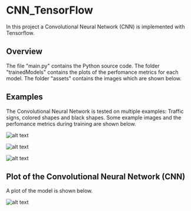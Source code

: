 # CNN_TensorFlow

In this project a Convolutional Neural Network (CNN) is implemented with Tensorflow.

## Overview

The file "main.py" contains the Python source code.
The folder "trainedModels" contains the plots of the perfomance metrics for each model.
The folder "assets" contains the images which are shown below.

## Examples

The Convolutional Neural Network is tested on multiple examples:
Traffic signs, colored shapes and black shapes.
Some example images and the perfomance metrics during training are shown below.

![alt text](https://github.com/jkrn/Image_Recognition_AlexNet/blob/main/assets/traffic_signs.png?raw=true)

![alt text](https://github.com/jkrn/Image_Recognition_AlexNet/blob/main/assets/color_shapes.png?raw=true)

![alt text](https://github.com/jkrn/Image_Recognition_AlexNet/blob/main/assets/black_shapes.png?raw=true)


## Plot of the Convolutional Neural Network (CNN)

A plot of the model is shown below.

![alt text](https://github.com/jkrn/Image_Recognition_AlexNet/blob/main/assets/cnn_model.png?raw=true)
